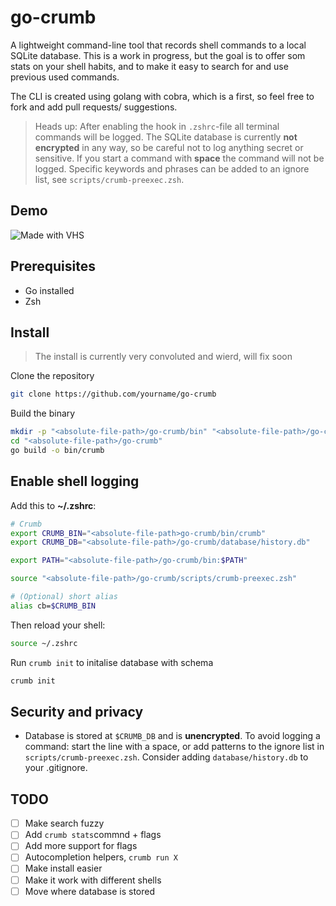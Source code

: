 # go-crumb

A lightweight command-line tool that records shell commands to a local SQLite database. This is a work in progress, but the goal is to offer som stats on your shell habits, and to make it easy to search for and use previous used commands. 

The CLI is created using golang with cobra, which is a first, so feel free to fork and add pull requests/ suggestions.

> Heads up: After enabling the hook in `.zshrc`-file all terminal commands will be logged. The SQLite database is currently **not encrypted** in any way, so be careful not to log anything secret or sensitive. If you start a command with **space** the command will not be logged. Specific keywords and phrases can be added to an ignore list, see `scripts/crumb-preexec.zsh`.


## Demo

![Made with VHS](https://vhs.charm.sh/vhs-5uHwmJTSilN6JYZbsxwpGQ.gif)

## Prerequisites
- Go installed
- Zsh

## Install 
> The install is currently very convoluted and wierd, will fix soon

Clone the repository
```bash
git clone https://github.com/yourname/go-crumb
```

Build the binary 
```bash
mkdir -p "<absolute-file-path>/go-crumb/bin" "<absolute-file-path>/go-crumb/database"
cd "<absolute-file-path>/go-crumb"
go build -o bin/crumb
```

## Enable shell logging
Add this to **~/.zshrc**:
```bash
# Crumb
export CRUMB_BIN="<absolute-file-path>go-crumb/bin/crumb"
export CRUMB_DB="<absolute-file-path>/go-crumb/database/history.db"

export PATH="<absolute-file-path>/go-crumb/bin:$PATH"

source "<absolute-file-path>/go-crumb/scripts/crumb-preexec.zsh"

# (Optional) short alias
alias cb=$CRUMB_BIN
```

Then reload your shell:
```bash
source ~/.zshrc
```

Run `crumb init` to initalise database with schema

```bash
crumb init
```

## Security and privacy

- Database is stored at `$CRUMB_DB` and is **unencrypted**.
To avoid logging a command: start the line with a space, or add patterns to the ignore list in `scripts/crumb-preexec.zsh`.
Consider adding `database/history.db` to your .gitignore.

## TODO
- [ ] Make search fuzzy
- [ ] Add `crumb stats`commnd + flags
- [ ] Add more support for flags
- [ ] Autocompletion helpers, `crumb run X`
- [ ] Make install easier
- [ ] Make it work with different shells
- [ ] Move where database is stored
